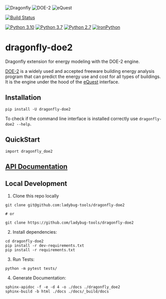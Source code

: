![Dragonfly](https://www.ladybug.tools/assets/img/dragonfly.png) ![DOE-2](https://doe2.com/DOE2/BldgDOE2.gif) ![eQuest](https://www.doe2.com/equest/eQcb_142.gif)

[![Build Status](https://github.com/ladybug-tools/dragonfly-doe2/actions/workflows/ci.yaml/badge.svg)](https://github.com/ladybug-tools/dragonfly-doe2/actions)

[![Python 3.10](https://img.shields.io/badge/python-3.10-orange.svg)](https://www.python.org/downloads/release/python-3100/) [![Python 3.7](https://img.shields.io/badge/python-3.7-blue.svg)](https://www.python.org/downloads/release/python-370/) [![Python 2.7](https://img.shields.io/badge/python-2.7-green.svg)](https://www.python.org/downloads/release/python-270/) [![IronPython](https://img.shields.io/badge/ironpython-2.7-red.svg)](https://github.com/IronLanguages/ironpython2/releases/tag/ipy-2.7.8/)

# dragonfly-doe2

Dragonfly extension for energy modeling with the DOE-2 engine.

[DOE-2](https://www.doe2.com/) is a widely used and accepted freeware building energy analysis program that can predict the energy use and cost for all types of buildings. It is the engine under the hood of the [eQuest](https://www.doe2.com/equest/) interface.

## Installation

`pip install -U dragonfly-doe2`

To check if the command line interface is installed correctly
use `dragonfly-doe2 --help`.

## QuickStart

```console
import dragonfly_doe2
```

## [API Documentation](http://ladybug-tools.github.io/dragonfly-doe2/docs)

## Local Development

1. Clone this repo locally
```console
git clone git@github.com:ladybug-tools/dragonfly-doe2

# or

git clone https://github.com/ladybug-tools/dragonfly-doe2
```
2. Install dependencies:
```
cd dragonfly-doe2
pip install -r dev-requirements.txt
pip install -r requirements.txt
```

3. Run Tests:
```console
python -m pytest tests/
```

4. Generate Documentation:
```console
sphinx-apidoc -f -e -d 4 -o ./docs ./dragonfly_doe2
sphinx-build -b html ./docs ./docs/_build/docs
```

